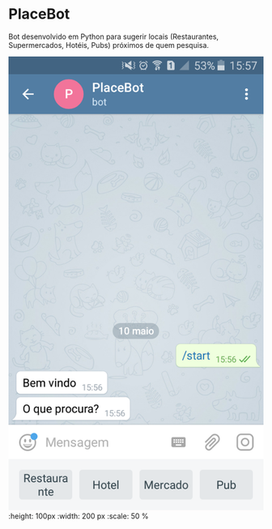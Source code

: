 # PlaceBot
Bot desenvolvido em Python para sugerir locais (Restaurantes, Supermercados, Hotéis, Pubs) próximos de quem pesquisa.

![Preview](https://github.com/LuizPrianti/PlaceBot/blob/master/Screenshots/Screenshot_2018-05-10-15-57-21.png)
:height: 100px
:width: 200 px
:scale: 50 %
